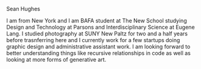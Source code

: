 Sean Hughes

I am from New York and I am BAFA student at The New School studying Design and Technology at Parsons and Interdisciplinary Science at Eugene Lang.
I studied photography at SUNY New Paltz for two and a half years before trasnferring here and I currently work for a few startups 
doing graphic design and administrative assistant work. I am looking forward to better understanding things like recursive relationships
in code as well as looking at more forms of generative art.

